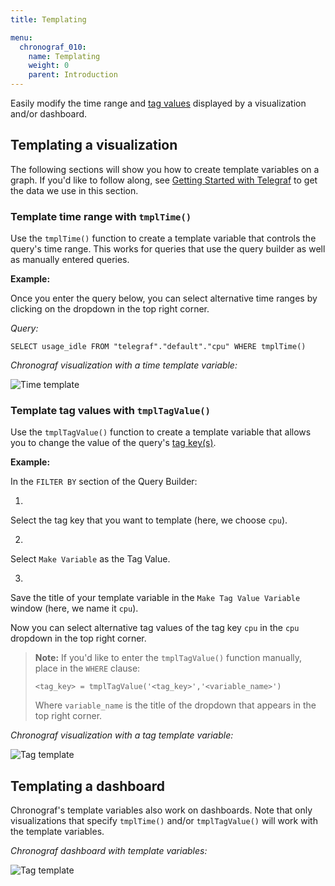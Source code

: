 ```yaml
---
title: Templating

menu:
  chronograf_010:
    name: Templating
    weight: 0
    parent: Introduction
---
```


Easily modify the time range and [tag values](/influxdb/v0.10/concepts/glossary/#tag-value) displayed by a visualization and/or dashboard.

## Templating a visualization

The following sections will show you how to create template variables on a graph.
If you'd like to follow along, see [Getting Started with Telegraf](/telegraf/v0.10/introduction/getting-started-telegraf/) to get the data we use in this section.

### Template time range with `tmplTime()`

Use the `tmplTime()` function to create a template variable that controls the query's time range.
This works for queries that use the query builder as well as manually entered queries.

**Example:**

Once you enter the query below, you can select alternative time ranges by clicking on the dropdown in the top right corner.

*Query:*
```
SELECT usage_idle FROM "telegraf"."default"."cpu" WHERE tmplTime()
```

*Chronograf visualization with a time template variable:*

![Time template](/img/chronograf/time-template.gif)

### Template tag values with `tmplTagValue()`

Use the `tmplTagValue()` function to create a template variable that allows you to change the value of the query's [tag key(s)](/influxdb/v0.10/concepts/glossary/#tag-key).

**Example:**

In the `FILTER BY` section of the Query Builder:

1.
Select the tag key that you want to template (here, we choose `cpu`).

2.
Select `Make Variable` as the Tag Value.

3.
Save the title of your template variable in the `Make Tag Value Variable` window (here, we name it `cpu`).

Now you can select alternative tag values of the tag key `cpu` in the `cpu` dropdown in the top right corner.

> **Note:** If you'd like to enter the `tmplTagValue()` function manually, place in the `WHERE` clause:
> ```
> <tag_key> = tmplTagValue('<tag_key>','<variable_name>')
> ```
> Where `variable_name` is the title of the dropdown that appears in the top right corner.

*Chronograf visualization with a tag template variable:*

![Tag template](/img/chronograf/tag-template.gif)

## Templating a dashboard

Chronograf's template variables also work on dashboards. Note that only visualizations that specify `tmplTime()` and/or `tmplTagValue()` will work with the template variables.

*Chronograf dashboard with template variables:*

![Tag template](/img/chronograf/template-dashboard.gif)
